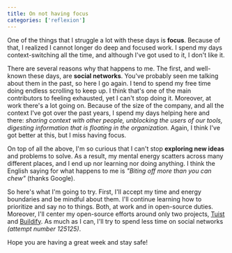 ```yaml
---
title: On not having focus
categories: ['reflexion']
---
```


One of the things that I struggle a lot with these days is **focus**.
Because of that,
I realized I cannot longer do deep and focused work.
I spend my days context-switching all the time,
and although I've got used to it,
I don't like it.

There are several reasons why that happens to me.
The first,
and well-known these days,
are **social networks**.
You've probably seen me talking about them in the past,
so here I go again.
I tend to spend my free time doing endless scrolling to keep up.
I think that's one of the main contributors to feeling exhausted,
yet I can't stop doing it.
Moreover,
at work there's a lot going on.
Because of the size of the company,
and all the context I've got over the past years,
I spend my days helping here and there:
_sharing context with other people,
unblocking the users of our tools,
digesting information that is floating in the organization._
Again,
I think I've got better at this,
but I miss having focus.

On top of all the above,
I'm so curious that I can't stop **exploring new ideas** and problems to solve.
As a result,
my mental energy scatters across many different places,
and I end up nor learning nor doing anything.
I think the English saying for what happens to me is _"Biting off more than you can chew"_ (thanks Google).

So here's what I'm going to try.
First,
I'll accept my time and energy boundaries and be mindful about them.
I'll continue learning how to prioritize and say no to things.
Both, at work and in open-source duties.
Moreover,
I'll center my open-source efforts around only two projects,
[Tuist](https://tuist.io) and [Buildify](https://buildify.com).
As much as I can, I'll try to spend less time on social networks _(attempt number 125125)_.

Hope you are having a great week and stay safe!
